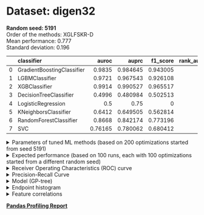 # Dataset: digen32
**Random seed: 5191**<br/>
Order of the methods: XGLFSKR-D<br/>
Mean performance: 0.777<br/>
Standard deviation: 0.196<br/>


|    | classifier                 |   auroc |    auprc |   f1_score |   rank_auroc |   rank_auprc |   rank_f1 |
|---:|:---------------------------|--------:|---------:|-----------:|-------------:|-------------:|----------:|
|  0 | GradientBoostingClassifier | 0.9835  | 0.984645 |   0.943005 |            2 |            2 |         2 |
|  1 | LGBMClassifier             | 0.9721  | 0.967543 |   0.926108 |            3 |            3 |         3 |
|  2 | XGBClassifier              | 0.9914  | 0.990527 |   0.965517 |            1 |            1 |         1 |
|  3 | DecisionTreeClassifier     | 0.4996  | 0.480984 |   0.502513 |            7 |            8 |         7 |
|  4 | LogisticRegression         | 0.5     | 0.75     |   0        |            7 |            6 |         8 |
|  5 | KNeighborsClassifier       | 0.6412  | 0.649505 |   0.562814 |            6 |            7 |         6 |
|  6 | RandomForestClassifier     | 0.8668  | 0.842174 |   0.773196 |            4 |            4 |         4 |
|  7 | SVC                        | 0.76165 | 0.780062 |   0.680412 |            5 |            5 |         5 |



<details>
<summary>Parameters of tuned ML methods (based on 200 optimizations started from seed 5191)</summary>


```
GradientBoostingClassifier(learning_rate=0.6659353990146355, loss='exponential',
                           max_depth=8, min_samples_leaf=14,
                           n_iter_no_change=18, random_state=5191, tol=1e-07,
                           validation_fraction=0.01)
LGBMClassifier(deterministic=True, force_row_wise=True, max_depth=10,
               metric='binary_logloss', n_estimators=98, n_jobs=1,
               num_leaves=1024, objective='binary', random_state=5191)
XGBClassifier(alpha=0.7821304028298368, base_score=0.5, booster='dart',
              colsample_bylevel=1, colsample_bynode=1, colsample_bytree=1,
              eta=0.3485160605195829, eval_metric='logloss', gamma=0.1,
              gpu_id=-1, importance_type='gain', interaction_constraints='',
              learning_rate=0.348516047, max_delta_step=0, max_depth=8,
              min_child_weight=1, missing=nan, monotone_constraints='()',
              n_estimators=84, n_jobs=1, nthread=1, num_parallel_tree=1,
              random_state=5191, reg_alpha=0.78213042,
              reg_lambda=9.793892381042903, scale_pos_weight=1, subsample=1,
              tree_method='exact', use_label_encoder=False,
              validate_parameters=1, ...)
DecisionTreeClassifier(max_depth=10, max_features='auto', min_samples_leaf=15,
                       min_samples_split=3, random_state=5191)
LogisticRegression(C=0.00011401039620395975, penalty='l1', random_state=5191,
                   solver='liblinear')
KNeighborsClassifier(metric='euclidean', n_neighbors=4, p=3, weights='distance')
RandomForestClassifier(max_depth=9, max_features=None, min_samples_split=8,
                       n_estimators=69, random_state=5191)
SVC(C=11.452632602988592, coef0=9.0, degree=5, probability=True,
    random_state=5191, tol=0.0011856409991547316)
```

</details>

<details>
<summary>Expected performance (based on 100 runs, each with 100 optimizations started from a different random seed)</summary>
<img src='digen32_5191-box.svg' width=40% />
</details>

<details>
<summary>Receiver Operating Characteristics (ROC) curve</summary>
<img src='digen32_5191-roc.svg' width=40% />
</details>

<details>
<summary>Precision-Recall Curve</summary>
<img src='digen32_5191-prc.svg' width=40% />
</details>

<details>
<summary>Model (GP-tree)</summary>
<img src='digen32_5191-model.svg' height=10% />
</details>

<details>
<summary>Endpoint histogram</summary>
<img src='digen32_5191-endpoint.svg' width=40% />
</details>

<details>
<summary>Feature correlations</summary>
<img src='digen32_5191-corr.svg' width=40% />
</details>

[**Pandas Profiling Report**](https://epistasislab.github.io/digen/profile/digen32_5191.html)